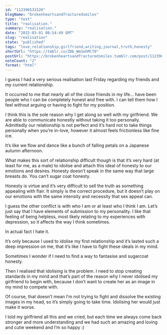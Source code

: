 ```yaml
---
id: "112396531520"
blogName: "brokenheartsandfracturedsmiles"
type: "text"
title: "realisation."
summary: "realisation."
date: "2015-03-01 08:54:49 GMT"
slug: "realisation"
state: "published"
tags: "love,relationship,girlfriend,writing,journal,truth,honesty"
shortUrl: "https://tmblr.co/ZDb_Wm1ehMlT0"
postUrl: "https://brokenheartsandfracturedsmiles.tumblr.com/post/112396531520/realisation"
noteCount: "2"
format: "html"
---
```


I guess I had a very serious realisation last Friday regarding my friends and my current relationship.

It occurred to me that nearly all of the close friends in my life… have been people who I can be completely honest and free with. I can tell them how I feel without arguing or having to fight for my position. 

I think this is the sole reason why I get along so well with my girlfriend. We are able to communicate honestly without taking it too personally. Admittedly our relationship is not perfect and it’s hard not to take things personally when you’re in-love, however it almost feels frictionless like fine ice. 

It’s like we flow and dance like a bunch of falling petals on a Japanese autumn afternoon. 

What makes this sort of relationship difficult though is that it’s very hard (at least for me, as a male) to idolise and attach this ideal of honesty to our emotions and desires. Honesty doesn’t speak in the same way that large breasts do. You can’t sugar coat honesty. 

Honesty is virtue and it’s very difficult to sell the truth as something appealing with flair. It simply is the correct procedure, but it doesn’t play on our emotions with the same intensity and necessity that sex appeal can. 

I guess the other conflict is with who I am or at least who I think I am. Let’s just say that I have elements of submission to my personality. I like that feeling of being helpless, most likely relating to my experiences with depression, so it affects the way I think sometimes.

In actual fact I hate it. 

It’s only because I used to idolise my first relationship and it’s lasted such a deep impression on me, that it’s like I have to fight these ideals in my mind. 

Sometimes I wonder if I need to find a way to fantasise and sugarcoat honesty. 

Then I realised that idolising is the problem. I need to stop creating standards in my mind and that’s part of the reason why I never idolised my girlfriend to begin with, because I don’t want to create her as an image in my mind to compete with.

Of course, that doesn’t mean I’m not trying to fight and dissolve the existing images in my head, so it’s simply going to take time. Idolising her would just make it worse. 

I told my girlfriend all this and we cried, but each time we always come back stronger and more understanding and we had such an amazing and loving and cutie weekend and I’m so happy :)